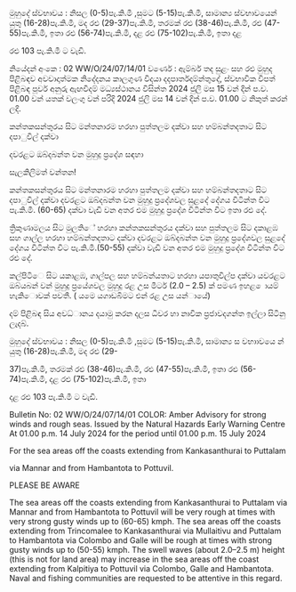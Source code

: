 මුහුදේ ස්වභාවය : නිසල (0-5)පැ.කි.මී ,සුමට (5-15)පැ.කි.මී, සාමාන්‍ය ස්වභාවයෙන් යුතු (16-28)පැ.කි.මී, මද රළු (29-37)පැ.කි.මී, තරමක් රළු (38-46)පැ.කි.මී, රළු (47-55)පැ.කි.මී, ඉතා රළු (56-74)පැ.කි.මී, දළ රළු (75-102)පැ.කි.මී, ඉතා දළ

රළු 103 පැ.කි.මී ට වැඩි.

නියේදන්‍ අංකෙ : 02 WW/O/24/07/14/01 වර්ණෙ : ඇම්බර් තද සුළං සහ රළු මුහුද පිළිබඳව අවවාදාත්මක නිදේදනය කාලගුණ විදයා දදපාර්තදම්න්තුදේ, ස්වභාවික විපත් පිළිබඳ පූර්ව අනුරු ඇඟවීදම් මධ්‍යස්ථානය විසින්ත 2024 ජුලි මස 15 වන්‍ දින්‍ ප.ව. 01.00 වන්‍ යතක් වලංගු වන්‍ පරිදි 2024 ජුලි මස 14 වන්‍ දින්‍ ප.ව. 01.00 ට නිකුත් කරන්‍ ලදි.

කන්තකසන්තුරය සිට මන්තනාරම හරහා පුත්තලම දක්වා සහ හම්බන්තදතාට සිට දපාුවිල් දක්වා

දවරළට ඔබ්දබන්ත වන මුහුදු ප්‍රදේශ සඳහා

සැලකිලිමත් වන්තන!

කන්තකසන්තුරය සිට මන්තනාරම හරහා පුත්තලම දක්වා සහ හම්බන්තදතාට සිට දපාුවිල් දක්වා දවරළට ඔබ්දබන්ත වන මුහුදු ප්‍රදේශවල සුළදේ දේගය විටින්ත විට පැ.කි.මී. (60-65) දක්වා වැඩි වන අතර එම මුහුදු ප්‍රදේශ විටින්ත විට ඉතා රළු දේ.

ත්‍රිකුණාමලය සිට මුලතිේ හරහා කන්තකසන්තුරය දක්වා සහ පුත්තලම සිට දකාළඹ සහ ගාල්ල හරහා හම්බන්තදතාට දක්වා දවරළට ඔබ්දබන්ත වන මුහුදු ප්‍රදේශවල සුළදේ දේගය විටින්ත විට පැ.කි.මී.(50-55) දක්වා වැඩි වන අතර එම මුහුදු ප්‍රදේශ විටින්ත විට රළු දේ.

කල්පිටිෙ සිට යකාළඹ, ගාල්පල සහ හම්බන්යතාට හරහා යපාතුවිල්ප දක්වා යවරළට ඔබ්යබන් වන්‍ මුහුදු ප්‍රයේශවල මුහුදු රළ උස මීටර් (2.0 – 2.5) ක් පමණ ඉහළ ොයම් හැකිොවක් පවතී. ( යමෙ යගාඩබිමට එන්‍ රළ උස යන්‍ායේ)

දම් පිළිබඳ සිය අවධ්‍ානය දයාමු කරන දලස ධීවර හා නාවික ප්‍රජාවදගන්ත ඉල්ලා සිටිනු ලැදබ්.

මුහුදේ ස්වභාවය : නිසල (0-5)පැ.කි.මී ,සුමට (5-15)පැ.කි.මී, සාමාන්‍ය ස වභාාවයෙ න් යුතු (16-28)පැ.කි.මී, මද රළු (29-

37)පැ.කි.මී, තරමක් රළු (38-46)පැ.කි.මී, රළු (47-55)පැ.කි.මී, ඉතා රළු (56-74)පැ.කි.මී, දළ රළු (75-102)පැ.කි.මී, ඉතා

දළ රළු 103 පැ.කි.මී ට වැඩි.

Bulletin No: 02 WW/O/24/07/14/01 COLOR: Amber Advisory for strong winds and rough seas. Issued by the Natural Hazards Early Warning Centre At 01.00 p.m. 14 July 2024 for the period until 01.00 p.m. 15 July 2024

For the sea areas off the coasts extending from Kankasanthurai to Puttalam

via Mannar and from Hambantota to Pottuvil.

PLEASE BE AWARE

The sea areas off the coasts extending from Kankasanthurai to Puttalam via Mannar and from Hambantota to Pottuvil will be very rough at times with very strong gusty winds up to (60-65) kmph. The sea areas off the coasts extending from Trincomalee to Kankasanthurai via Mullaitivu and Puttalam to Hambantota via Colombo and Galle will be rough at times with strong gusty winds up to (50-55) kmph. The swell waves (about 2.0–2.5 m) height (this is not for land area) may increase in the sea areas off the coast extending from Kalpitiya to Pottuvil via Colombo, Galle and Hambantota. Naval and fishing communities are requested to be attentive in this regard.